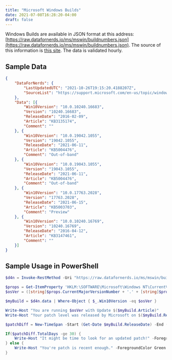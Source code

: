 ```yaml
---
title: "Microsoft Windows Builds"
date: 2021-07-08T16:28:20-04:00
draft: false
---
```


Windows Builds are available in JSON format at this address: [https://raw.datafornerds.io/ms/mswin/buildnumbers.json](https://raw.datafornerds.io/ms/mswin/buildnumbers.json). The source of this information is [this site](https://support.microsoft.com/en-us/topic/windows-10-update-history-1b6aac92-bf01-42b5-b158-f80c6d93eb11).  The data is validated hourly.


## Sample Data
```json
{
	"DataForNerds": {
		"LastUpdatedUTC": "2021-10-26T19:15:20.4188207Z",
		"SourceList": "https://support.microsoft.com/en-us/topic/windows-10-update-history-1b6aac92-bf01-42b5-b158-f80c6d93eb11"
	},
	"Data": [{
		"Win10Version": "10.0.10240.16683",
		"Version": "10240.16683",
		"ReleaseDate": "2016-02-09",
		"Article": "KB3135174",
		"Comment": ""
	}, {
		"Win10Version": "10.0.19042.1055",
		"Version": "19042.1055",
		"ReleaseDate": "2021-06-11",
		"Article": "KB5004476",
		"Comment": "Out-of-band"
	}, {
		"Win10Version": "10.0.19043.1055",
		"Version": "19043.1055",
		"ReleaseDate": "2021-06-11",
		"Article": "KB5004476",
		"Comment": "Out-of-band"
	}, {
		"Win10Version": "10.0.17763.2028",
		"Version": "17763.2028",
		"ReleaseDate": "2021-06-15",
		"Article": "KB5003703",
		"Comment": "Preview"
	}, {
		"Win10Version": "10.0.10240.16769",
		"Version": "10240.16769",
		"ReleaseDate": "2016-04-12",
		"Article": "KB3147461",
		"Comment": ""
	}]
}
```

## Sample Usage in PowerShell

```powershell
$d4n = Invoke-RestMethod -Uri "https://raw.datafornerds.io/ms/mswin/buildnumbers.json"

$props = Get-ItemProperty 'HKLM:\SOFTWARE\Microsoft\Windows NT\CurrentVersion'
$osVer = ([string]$props.CurrentMajorVersionNumber + '.' + [string]$props.CurrentMinorVersionNumber + '.' + [string]$props.CurrentBuildNumber + '.' + [string]$props.UBR)

$myBuild = $d4n.data | Where-Object { $_.Win10Version -eq $osVer }

Write-Host "You are running $osVer with Update $($myBuild.Article)"
Write-Host "Your patch level was released by Microsoft on $($myBuild.ReleaseDate)"

$patchDiff = New-TimeSpan -Start (Get-Date $myBuild.ReleaseDate) -End (Get-Date)

If($patchDiff.TotalDays -ge 30) {
    Write-Host "It might be time to look for an updated patch!" -ForegroundColor Red
} else {
    Write-Host "You're patch is recent enough." -ForegroundColor Green
}
```
